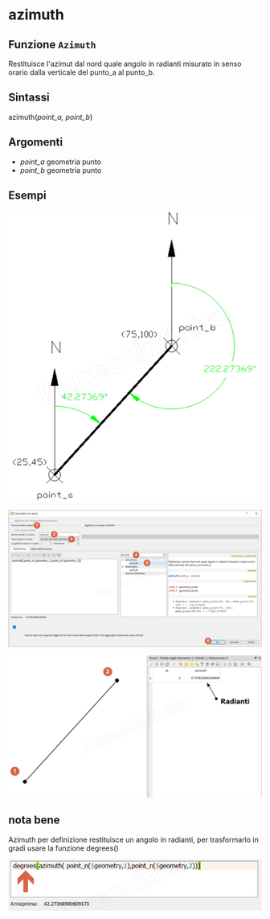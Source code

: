 # azimuth

## Funzione `Azimuth`

Restituisce l'azimut dal nord quale angolo in radianti misurato in senso orario dalla verticale del punto\_a al punto\_b.

## Sintassi

azimuth\(_point\_a, point\_b_\)

## Argomenti

* _point\_a_ geometria punto
* _point\_b_ geometria punto

## Esempi

![](../../../.gitbook/assets/azimuth003%20%281%29.png)

![](../../../.gitbook/assets/azimuth001.png)

![](../../../.gitbook/assets/azimuth002%20%281%29.png)

## nota bene

Azimuth per definizione restituisce un angolo in radianti, per trasformarlo in gradi usare la funzione degrees\(\)

![](../../../.gitbook/assets/azimuth004.png)

